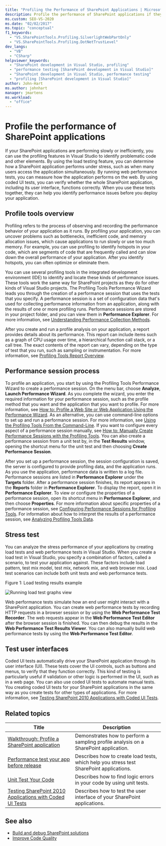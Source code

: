 ```yaml
---
title: "Profiling the Performance of SharePoint Applications | Microsoft Docs"
description: Profile the performance of SharePoint applications if they are running slowly or inefficiently. Use Visual Studio profiling features to find problematic code.
ms.custom: SEO-VS-2020
ms.date: "02/02/2017"
ms.topic: "conceptual"
f1_keywords:
  - "VS.SharePointTools.Profiling.SilverlightWebPartOnly"
  - "VS.SharePointTools.Profiling.DotNetTrustLevel"
dev_langs:
  - "VB"
  - "CSharp"
helpviewer_keywords:
  - "SharePoint development in Visual Studio, profiling"
  - "performance testing [SharePoint development in Visual Studio]"
  - "SharePoint development in Visual Studio, performance testing"
  - "profiling [SharePoint development in Visual Studio]"
author: John-Hart
ms.author: johnhart
manager: jmartens
ms.workload:
  - "office"
---
```

# Profile the performance of SharePoint applications

If your SharePoint applications are performing slowly or inefficiently, you can use the profiling features in Visual Studio to identify problematic code and other elements. By using the load testing feature, you can determine how a SharePoint application performs under stress, such as when many users access the application simultaneously. By running web performance tests, you can measure how the application performs on the web. By using coded UI tests, you can verify whether the whole SharePoint application, including its user interface, functions correctly. When you use these tests together, they can help you identify performance issues before you deploy your application.

## Profile tools overview

Profiling refers to the process of observing and recording the performance behavior of your application as it runs. By profiling your application, you can uncover problems such as bottlenecks, inefficient code, and memory allocation issues, which cause applications to run slowly or use too much memory. For example, you can use profiling to identify hotspots in your code, which are segments of code that are frequently called and can slow down the overall performance of your application. After you identify hotspots, you can often optimize or eliminate them.

You can use several profiling tools in the integrated development environment (IDE) to identify and locate these kinds of performance issues. These tools work the same way for SharePoint projects as they do for other kinds of Visual Studio projects. The Profiling Tools Performance Wizard leads you through the creation of a performance session that uses the tests that you specify. A performance session is a set of configuration data that's used for collecting performance information from an application, along with the results of one or more profiling runs. Performance sessions are stored in your project folder, and you can view them in **Performance Explorer**. For more information, see [Understanding Performance Collection Methods](../profiling/understanding-performance-collection-methods.md).

After you create and run a profile analysis on your application, a report provides details about its performance. This report can include items such as a graph of CPU usage over time, a hierarchical function call stack, or a call tree. The exact contents of the report can vary, depending on the type of test that you run, such as sampling or instrumentation. For more information, see [Profiling Tools Report Overview](../profiling/performance-report-overview.md).

## Performance session process

To profile an application, you start by using the Profiling Tools Performance Wizard to create a performance session. On the menu bar, choose **Analyze**, **Launch Performance Wizard**. As you complete the wizard, you enter the required information for your performance session, such as the profile method that you want and the application that you want to profile. For more information, see [How to: Profile a Web Site or Web Application Using the Performance Wizard](../profiling/how-to-collect-performance-data-for-a-web-site.md). As an alternative, you can use command-line options to set up and run a performance session. For more information, see [Using the Profiling Tools From the Command-Line](../profiling/using-the-profiling-tools-from-the-command-line.md). If you want to configure every aspect of a performance session manually, see [How to: Manually Create Performance Sessions with the Profiling Tools](../profiling/how-to-manually-create-performance-sessions.md). You can also create a performance session from a unit test by, in the **Test Results** window, opening the shortcut menu for the unit test and then choosing **Create Performance Session**.

After you set up a performance session, the session configuration is saved, the server is configured to provide profiling data, and the application runs. As you use the application, performance data is written to a log file. Performance sessions are listed in **Performance Explorer** under the **Targets** folder. After a performance session finishes, its report appears in the **Reports** folder in **Performance Explorer**. To display the report, open it in **Performance Explorer**. To view or configure the properties of a performance session, open its shortcut menu in **Performance Explorer**, and then choose **Properties**. For more information about specific properties of a performance session, see [Configuring Performance Sessions for Profiling Tools](../profiling/configuring-performance-sessions.md). For information about how to interpret the results of a performance session, see [Analyzing Profiling Tools Data](../profiling/analyzing-performance-tools-data.md).

## Stress test

You can analyze the stress performance of your applications by creating load tests and web performance tests in Visual Studio. When you create a load test in Visual Studio, you specify a combination of factors, called a scenario, to test your application against. These factors include load pattern, test mix model, test mix, network mix, and web browser mix. Load test scenarios can include both unit tests and web performance tests.

Figure 1: Load testing results example

![Running load test graphs view](../sharepoint/media/load-webgraphs.png "Running load test graphs view")

Web performance tests simulate how an end user might interact with a SharePoint application. You can create web performance tests by recording HTTP requests in a browser session or by using the **Web Performance Test Recorder**. The web requests appear in the **Web Performance Test Editor** after the browser session is finished. You can then debug the results in the **Web Performance Test Results Viewer**. You can also manually build web performance tests by using the **Web Performance Test Editor**.

## Test user interfaces

Coded UI tests automatically drive your SharePoint application through its user interface (UI). These tests cover the UI controls, such as buttons and menus, to verify that they function correctly. This kind of testing is particularly useful if validation or other logic is performed in the UI, such as in a web page. You can also use coded UI tests to automate manual tests. You creating coded UI tests for your SharePoint applications in the same way as you create tests for other types of applications. For more information, see [Testing SharePoint 2010 Applications with Coded UI Tests](/previous-versions/visualstudio/visual-studio-2015/test/testing-sharepoint-2010-applications-with-coded-ui-tests?preserve-view=true&view=vs-2015).

## Related topics

|Title|Description|
|-----------|-----------------|
|[Walkthrough: Profile a SharePoint application](../sharepoint/walkthrough-profiling-a-sharepoint-application.md)|Demonstrates how to perform a sampling profile analysis on a SharePoint application.|
|[Performance test your app before release](/azure/devops/test/load-test/run-performance-tests-app-before-release?view=vsts&preserve-view=true)|Describes how to create load tests, which help you stress test SharePoint applications.|
|[Unit Test Your Code](../test/unit-test-your-code.md)|Describes how to find logic errors in your code by using unit tests.|
|[Testing SharePoint 2010 Applications with Coded UI Tests](/previous-versions/visualstudio/visual-studio-2015/test/testing-sharepoint-2010-applications-with-coded-ui-tests?preserve-view=true&view=vs-2015)|Describes how to test the user interface of your SharePoint applications.|

## See also

- [Build and debug SharePoint solutions](../sharepoint/building-and-debugging-sharepoint-solutions.md)
- [Improve Code Quality](../test/improve-code-quality.md)